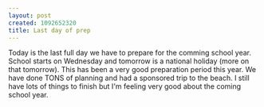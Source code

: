 ```yaml
--- 
layout: post
created: 1092652320
title: Last day of prep
---
```

Today is the last full day we have to prepare for the comming school year.  School starts on Wednesday and tomorrow is a national holiday (more on that tomorrow).  This has been a very good preparation period this year.  We have done TONS of planning and had a sponsored trip to the beach.  I still have lots of things to finish but I'm feeling very good about the coming school year.
